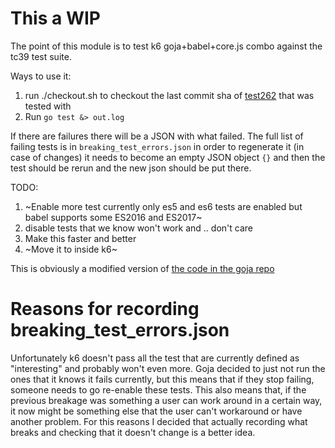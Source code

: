 # This a WIP 

The point of this module is to test k6 goja+babel+core.js combo against the tc39 test suite.

Ways to use it:
1. run ./checkout.sh to checkout the last commit sha of [test262](https://github.com/tc39/test262)
   that was tested with
2. Run `go test &> out.log`

If there are failures there will be a JSON with what failed.
The full list of failing tests is in `breaking_test_errors.json` in order to regenerate it (in case
of changes) it needs to become an empty JSON object `{}` and then the test should be rerun and the
new json should be put there.

TODO:
1. ~Enable more test currently only es5 and es6 tests are enabled but babel supports some ES2016 and
   ES2017~ 
2. disable tests that we know won't work and .. don't care
3. Make this faster and better 
4. ~Move it to inside k6~


This is obviously a modified version of [the code in the goja
repo](https://github.com/dop251/goja/blob/master/tc39_test.go)


# Reasons for recording breaking_test_errors.json

Unfortunately k6 doesn't pass all the test that are currently defined as "interesting" and probably
won't even more. Goja decided to just not run the ones that it knows it fails currently, but this
means that if they stop failing, someone needs to go re-enable these tests. This also means that, if the
previous breakage was something a user can work around in a certain way, it now might be something
else that the user can't workaround or have another problem. For this reasons I decided that
actually recording what breaks and checking that it doesn't change is a better idea.
